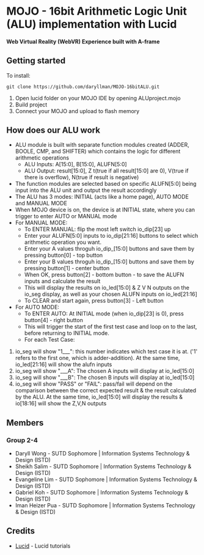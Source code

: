 # MOJO - 16bit Arithmetic Logic Unit (ALU) implementation with Lucid
#### Web Virtual Reality (WebVR) Experience built with A-frame


## Getting started
To install: 
```
git clone https://github.com/daryllman/MOJO-16bitALU.git
```
1. Open lucid folder on your MOJO IDE by opening ALUproject.mojo
2. Build project 
3. Connect your MOJO and upload to flash memory

## How does our ALU work
-  ALU module is built with separate function modules created (ADDER, BOOLE, CMP, and SHIFTER) which contains the logic for different arithmetic operations 
   * ALU Inputs: A[15:0], B[15:0], ALUFN[5:0]
   * ALU Output: result[15:0], Z t(true if all result[15:0] are 0), V(true if there is overflow), N(true if result is negative)
- The function modules are selected based on specific ALUFN[5:0] being input into the ALU unit and output the result accordingly <br/>
- The ALU has 3 modes: INITIAL (acts like a home page), AUTO MODE and MANUAL MODE
- When MOJO device is on, the device is at INITIAL state, where you can trigger to enter AUTO or MANUAL mode <br/>
- For MANUAL MODE:
   * To ENTER MANUAL: flip the most left switch io_dip[23] up
   * Enter your ALUFN[5:0] inputs to io_dip[21:16] buttons to select which arithmetic operation you want.
   * Enter your A values throguh io_dip_[15:0] buttons and save them by pressing button[0] - top button
   * Enter your B values throguh io_dip_[15:0] buttons and save them by pressing button[1] - center button
   * When OK, press button[2] - bottom button - to save the ALUFN inputs and calculate the result
   * This will display the results on io_led[15:0] & Z V N outputs on the io_seg display, as well as your chosen ALUFN inputs on io_led[21:16]
   * To CLEAR and start again, press button[3] - Left button <br/>
- For AUTO MODE:
   * To ENTER AUTO: At INITIAL mode (when io_dip[23] is 0), press button[4] - right button
   * This will trigger the start of the first test case and loop on to the last, before returning to INITIAL mode.
   * For each Test Case:
1. io_seg will show "1___": this number indicates which test case it is at. ('1' refers to the first one, which is adder-addition). At the same time, io_led[21:16] will show the alufn inputs
2. io_seg will show "___A": The chosen A inputs will display at io_led[15:0]
3. io_seg will show "___B": The chosen B inputs will display at io_led[15:0]
4. io_seg will show "PASS" or "FAIL": pass/fail will depend on the comparison between the correct expected result & the result calculated by the ALU. At the same time, io_led[15:0] will display the results & io[18:16] will show the Z,V,N outputs 


## Members
### Group 2-4
- Daryll Wong - SUTD Sophomore | Information Systems Technology & Design (ISTD)
- Sheikh Salim - SUTD Sophomore | Information Systems Technology & Design (ISTD)
- Evangeline Lim - SUTD Sophomore | Information Systems Technology & Design (ISTD)
- Gabriel Koh - SUTD Sophomore | Information Systems Technology & Design (ISTD)
- Iman Heizer Pua - SUTD Sophomore | Information Systems Technology & Design (ISTD)

## Credits
* [Lucid](https://alchitry.com/pages/lucid-fpga-tutorials) - Lucid tutorials 
